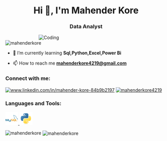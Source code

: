 <h1 align="center">Hi 👋, I'm Mahender Kore</h1>
<h3 align="center">Data Analyst</h3>
<img align="right" alt="Coding" width="400" src="https://blog.thecenterforsalesstrategy.com/hs-fs/hubfs/analytics.gif?width=400&name=analytics.gif">


<p align="left"> <img src="https://komarev.com/ghpvc/?username=mahenderkore&label=Profile%20views&color=0e75b6&style=flat" alt="mahenderkore" /> </p>

- 🌱 I’m currently learning **Sql,Python,Excel,Power Bi**

- 📫 How to reach me **mahenderkore4219@gmail.com**

<h3 align="left">Connect with me:</h3>
<p align="left">
<a href="https://linkedin.com/in/www.linkedin.com/in/mahender-kore-84b9b2197" target="blank"><img align="center" src="https://raw.githubusercontent.com/rahuldkjain/github-profile-readme-generator/master/src/images/icons/Social/linked-in-alt.svg" alt="www.linkedin.com/in/mahender-kore-84b9b2197" height="30" width="40" /></a>
<a href="https://www.leetcode.com/mahenderkore4219" target="blank"><img align="center" src="https://raw.githubusercontent.com/rahuldkjain/github-profile-readme-generator/master/src/images/icons/Social/leet-code.svg" alt="mahenderkore4219" height="30" width="40" /></a>
</p>

<h3 align="left">Languages and Tools:</h3>
<p align="left"> <a href="https://www.mysql.com/" target="_blank" rel="noreferrer"> <img src="https://raw.githubusercontent.com/devicons/devicon/master/icons/mysql/mysql-original-wordmark.svg" alt="mysql" width="40" height="40"/> </a> <a href="https://www.python.org" target="_blank" rel="noreferrer"> <img src="https://raw.githubusercontent.com/devicons/devicon/master/icons/python/python-original.svg" alt="python" width="40" height="40"/> </a> </p>

<p><img align="left" src="https://github-readme-stats.vercel.app/api/top-langs?username=mahenderkore&show_icons=true&locale=en&layout=compact" alt="mahenderkore" /></p>

<p>&nbsp;<img align="center" src="https://github-readme-stats.vercel.app/api?username=mahenderkore&show_icons=true&locale=en" alt="mahenderkore" /></p>
